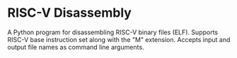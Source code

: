 # RISC-V Disassembly
A Python program for disassembling RISC-V binary files (ELF). Supports RISC-V base instruction set along with the "M" extension. Accepts input and output file names as command line arguments.

